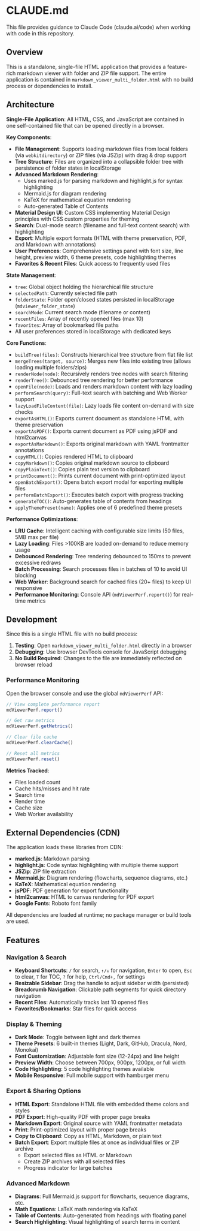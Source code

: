 # CLAUDE.md

This file provides guidance to Claude Code (claude.ai/code) when working with code in this repository.

## Overview

This is a standalone, single-file HTML application that provides a feature-rich markdown viewer with folder and ZIP file support. The entire application is contained in `markdown_viewer_multi_folder.html` with no build process or dependencies to install.

## Architecture

**Single-File Application**: All HTML, CSS, and JavaScript are contained in one self-contained file that can be opened directly in a browser.

**Key Components**:
- **File Management**: Supports loading markdown files from local folders (via `webkitdirectory`) or ZIP files (via JSZip) with drag & drop support
- **Tree Structure**: Files are organized into a collapsible folder tree with persistence of folder states in localStorage
- **Advanced Markdown Rendering**:
  - Uses marked.js for parsing markdown and highlight.js for syntax highlighting
  - Mermaid.js for diagram rendering
  - KaTeX for mathematical equation rendering
  - Auto-generated Table of Contents
- **Material Design UI**: Custom CSS implementing Material Design principles with CSS custom properties for theming
- **Search**: Dual-mode search (filename and full-text content search) with highlighting
- **Export**: Multiple export formats (HTML with theme preservation, PDF, and Markdown with annotations)
- **User Preferences**: Comprehensive settings panel with font size, line height, preview width, 6 theme presets, code highlighting themes
- **Favorites & Recent Files**: Quick access to frequently used files

**State Management**:
- `tree`: Global object holding the hierarchical file structure
- `selectedPath`: Currently selected file path
- `folderState`: Folder open/closed states persisted in localStorage (`mdviewer_folder_state`)
- `searchMode`: Current search mode (filename or content)
- `recentFiles`: Array of recently opened files (max 10)
- `favorites`: Array of bookmarked file paths
- All user preferences stored in localStorage with dedicated keys

**Core Functions**:
- `buildTree(files)`: Constructs hierarchical tree structure from flat file list
- `mergeTrees(target, source)`: Merges new files into existing tree (allows loading multiple folders/zips)
- `renderNode(node)`: Recursively renders tree nodes with search filtering
- `renderTree()`: Debounced tree rendering for better performance
- `openFile(node)`: Loads and renders markdown content with lazy loading
- `performSearch(query)`: Full-text search with batching and Web Worker support
- `lazyLoadFileContent(file)`: Lazy loads file content on-demand with size checks
- `exportAsHTML()`: Exports current document as standalone HTML with theme preservation
- `exportAsPDF()`: Exports current document as PDF using jsPDF and html2canvas
- `exportAsMarkdown()`: Exports original markdown with YAML frontmatter annotations
- `copyHTML()`: Copies rendered HTML to clipboard
- `copyMarkdown()`: Copies original markdown source to clipboard
- `copyPlainText()`: Copies plain text version to clipboard
- `printDocument()`: Prints current document with print-optimized layout
- `openBatchExport()`: Opens batch export modal for exporting multiple files
- `performBatchExport()`: Executes batch export with progress tracking
- `generateTOC()`: Auto-generates table of contents from headings
- `applyThemePreset(name)`: Applies one of 6 predefined theme presets

**Performance Optimizations**:
- **LRU Cache**: Intelligent caching with configurable size limits (50 files, 5MB max per file)
- **Lazy Loading**: Files >100KB are loaded on-demand to reduce memory usage
- **Debounced Rendering**: Tree rendering debounced to 150ms to prevent excessive redraws
- **Batch Processing**: Search processes files in batches of 10 to avoid UI blocking
- **Web Worker**: Background search for cached files (20+ files) to keep UI responsive
- **Performance Monitoring**: Console API (`mdViewerPerf.report()`) for real-time metrics

## Development

Since this is a single HTML file with no build process:

1. **Testing**: Open `markdown_viewer_multi_folder.html` directly in a browser
2. **Debugging**: Use browser DevTools console for JavaScript debugging
3. **No Build Required**: Changes to the file are immediately reflected on browser reload

### Performance Monitoring

Open the browser console and use the global `mdViewerPerf` API:

```javascript
// View complete performance report
mdViewerPerf.report()

// Get raw metrics
mdViewerPerf.getMetrics()

// Clear file cache
mdViewerPerf.clearCache()

// Reset all metrics
mdViewerPerf.reset()
```

**Metrics Tracked**:
- Files loaded count
- Cache hits/misses and hit rate
- Search time
- Render time
- Cache size
- Web Worker availability

## External Dependencies (CDN)

The application loads these libraries from CDN:
- **marked.js**: Markdown parsing
- **highlight.js**: Code syntax highlighting with multiple theme support
- **JSZip**: ZIP file extraction
- **Mermaid.js**: Diagram rendering (flowcharts, sequence diagrams, etc.)
- **KaTeX**: Mathematical equation rendering
- **jsPDF**: PDF generation for export functionality
- **html2canvas**: HTML to canvas rendering for PDF export
- **Google Fonts**: Roboto font family

All dependencies are loaded at runtime; no package manager or build tools are used.

## Features

### Navigation & Search
- **Keyboard Shortcuts**: `/` for search, `↑/↓` for navigation, `Enter` to open, `Esc` to clear, `T` for TOC, `?` for help, `Ctrl/Cmd+,` for settings
- **Resizable Sidebar**: Drag the handle to adjust sidebar width (persisted)
- **Breadcrumb Navigation**: Clickable path segments for quick directory navigation
- **Recent Files**: Automatically tracks last 10 opened files
- **Favorites/Bookmarks**: Star files for quick access

### Display & Theming
- **Dark Mode**: Toggle between light and dark themes
- **Theme Presets**: 6 built-in themes (Light, Dark, GitHub, Dracula, Nord, Monokai)
- **Font Customization**: Adjustable font size (12-24px) and line height
- **Preview Width**: Choose between 700px, 900px, 1200px, or full width
- **Code Highlighting**: 5 code highlighting themes available
- **Mobile Responsive**: Full mobile support with hamburger menu

### Export & Sharing Options
- **HTML Export**: Standalone HTML file with embedded theme colors and styles
- **PDF Export**: High-quality PDF with proper page breaks
- **Markdown Export**: Original source with YAML frontmatter metadata
- **Print**: Print-optimized layout with proper page breaks
- **Copy to Clipboard**: Copy as HTML, Markdown, or plain text
- **Batch Export**: Export multiple files at once as individual files or ZIP archive
  - Export selected files as HTML or Markdown
  - Create ZIP archives with all selected files
  - Progress indicator for large batches

### Advanced Markdown
- **Diagrams**: Full Mermaid.js support for flowcharts, sequence diagrams, etc.
- **Math Equations**: LaTeX math rendering via KaTeX
- **Table of Contents**: Auto-generated from headings with floating panel
- **Search Highlighting**: Visual highlighting of search terms in content
